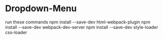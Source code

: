 # Dropdown-Menu
run these commands
npm install --save-dev html-webpack-plugin
npm install --save-dev webpack-dev-server
npm install --save-dev style-loader css-loader